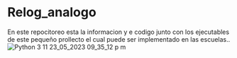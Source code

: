 # Relog_analogo
En este repocitoreo esta la informacion y e codigo junto con los ejecutables de este pequeño prollecto el cual puede ser implementado en las escuelas..
![Python 3 11 23_05_2023 09_35_12 p  m](https://github.com/patopollounix/Relog_analogo/assets/133402854/8d153743-59e0-4bf1-b841-6f75a5639420)

